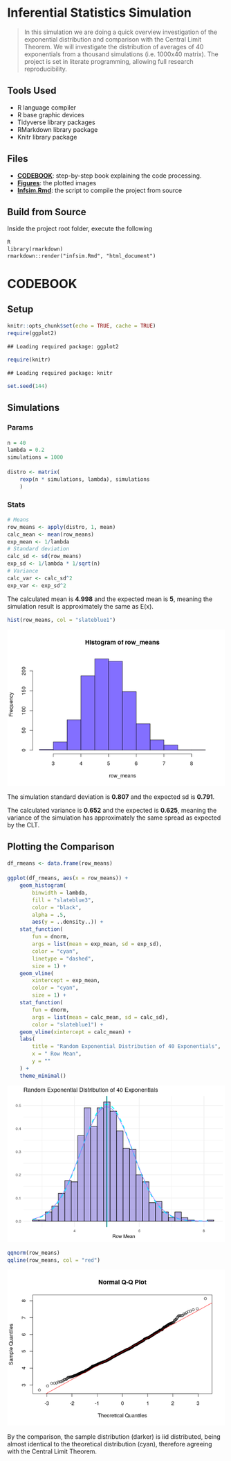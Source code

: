 Inferential Statistics Simulation
================

> In this simulation we are doing a quick overview investigation of the
> exponential distribution and comparison with the Central Limit
> Theorem. We will investigate the distribution of averages of 40
> exponentials from a thousand simulations (i.e. 1000x40 matrix). The
> project is set in literate programming, allowing full research
> reproducibility.

## Tools Used

  - R language compiler
  - R base graphic devices
  - Tidyverse library packages
  - RMarkdown library package
  - Knitr library
    package

## Files

  - **[CODEBOOK](https://github.com/vcwild/infsim/blob/master/infsim.pdf)**:
    step-by-step book explaining the code
    processing.
  - **[Figures](https://github.com/vcwild/infsim/tree/master/infsim_files/figure-gfm)**:
    the plotted
    images
  - **[Infsim.Rmd](https://github.com/vcwild/infsim/blob/master/infsim.Rmd)**:
    the script to compile the project from source

## Build from Source

Inside the project root folder, execute the following

    R
    library(rmarkdown)
    rmarkdown::render("infsim.Rmd", "html_document")

# CODEBOOK

## Setup

``` r
knitr::opts_chunk$set(echo = TRUE, cache = TRUE)
require(ggplot2)
```

    ## Loading required package: ggplot2

``` r
require(knitr)
```

    ## Loading required package: knitr

``` r
set.seed(144)
```

## Simulations

### Params

``` r
n = 40
lambda = 0.2
simulations = 1000

distro <- matrix(
    rexp(n * simulations, lambda), simulations
    )
```

### Stats

``` r
# Means
row_means <- apply(distro, 1, mean)
calc_mean <- mean(row_means)
exp_mean <- 1/lambda
# Standard deviation
calc_sd <- sd(row_means)
exp_sd <- 1/lambda * 1/sqrt(n)
# Variance
calc_var <- calc_sd^2
exp_var <- exp_sd^2
```

The calculated mean is **4.998** and the expected mean is **5**, meaning
the simulation result is approximately the same as E(x).

``` r
hist(row_means, col = "slateblue1")
```

![](infsim_files/figure-gfm/histogram-1.png)<!-- -->

The simulation standard deviation is **0.807** and the expected sd is
**0.791**.

The calculated variance is **0.652** and the expected is **0.625**,
meaning the variance of the simulation has approximately the same spread
as expected by the CLT.

## Plotting the Comparison

``` r
df_rmeans <- data.frame(row_means)

ggplot(df_rmeans, aes(x = row_means)) +
    geom_histogram(
        binwidth = lambda, 
        fill = "slateblue3", 
        color = "black",
        alpha = .5,
        aes(y = ..density..)) +
    stat_function(
        fun = dnorm, 
        args = list(mean = exp_mean, sd = exp_sd), 
        color = "cyan", 
        linetype = "dashed", 
        size = 1) +
    geom_vline(
        xintercept = exp_mean, 
        color = "cyan", 
        size = 1) +
    stat_function(
        fun = dnorm, 
        args = list(mean = calc_mean, sd = calc_sd), 
        color = "slateblue1") +
    geom_vline(xintercept = calc_mean) +
    labs(
        title = "Random Exponential Distribution of 40 Exponentials",
        x = " Row Mean",
        y = ""
    ) +
    theme_minimal()
```

![](infsim_files/figure-gfm/comparison-1.png)<!-- -->

``` r
qqnorm(row_means)
qqline(row_means, col = "red")
```

![](infsim_files/figure-gfm/comparison-2.png)<!-- -->

By the comparison, the sample distribution (darker) is iid distributed,
being almost identical to the theoretical distribution (cyan), therefore
agreeing with the Central Limit Theorem.
